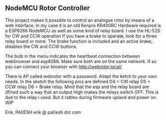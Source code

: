 ## NodeMCU Rotor Controller

This project makes it possible to control an analogue rotor by means of a web interface.
In my case it is an old Kenpro KR400RC
Hardware required is a ESP8266 NodeMCU as well as some kind of relay board.
I use the HL-52S for CW and CCW operation
If you have a brake to operate, look for a three relay board or more.
The brake function is included and an active brake, disables the CW and CCW buttons.

The bulb in the menu indicates the heartbeat connection between webbrowser and esp8266. 
Make sure both are on the same network.
If so you can connect your browser with http://webrotor.local/

There is AP called webrotor with a password. Adapt the ketch to your own needs.
In the sketch the following pins are defined
D4 = CW relay
D5 = CCW relay
D6 = Brake relay.
Mind that the esp and the relay board are dfined such a way that an output High 
makes the relays switch OFF. This is due to the relay i used.
But it rattles during firmware uplaod and power on. WIP

Erik, PA0ESH
erik @ pa0esh dot com


